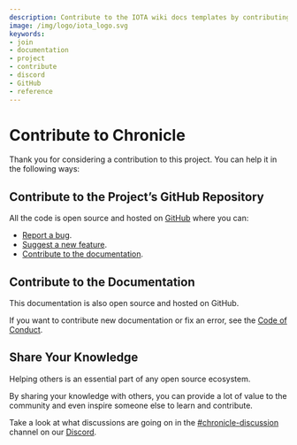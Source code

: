 ```yaml
---
description: Contribute to the IOTA wiki docs templates by contributing to the official GitHub repository or sharing your knowledge on Discord.  
image: /img/logo/iota_logo.svg
keywords:
- join
- documentation
- project
- contribute
- discord
- GitHub
- reference
---
```


# Contribute to Chronicle

Thank you for considering a contribution to this project. You can help it in the following ways:

## Contribute to the Project’s GitHub Repository

All the code is open source and hosted on [GitHub](https://github.com/iotaledger/inx-chronicle) where you can:

- [Report a bug](https://github.com/iotaledger/inx-chronicle/issues/new?template=bug_report.md).
- [Suggest a new feature](https://github.com/iotaledger/inx-chronicle/issues/new?template=feature_request.md).
- [Contribute to the documentation](#contribute-to-the-documentation).

## Contribute to the Documentation

This documentation is also open source and hosted on GitHub.

If you want to contribute new documentation or fix an error, see
the [Code of Conduct](https://github.com/iotaledger/inx-chronicle/blob/main/.github/CODE_OF_CONDUCT.md).

## Share Your Knowledge

Helping others is an essential part of any open source ecosystem.

By sharing your knowledge with others, you can provide a lot of value to the community and even inspire someone else to
learn and contribute.

Take a look at what discussions are going on in
the [#chronicle-discussion](https://discord.com/channels/397872799483428865/930616387397877820) channel on
our [Discord](https://discord.iota.org).
